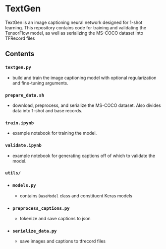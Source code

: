 # TextGen
  
TextGen is an image captioning neural network designed for 1-shot learning. This
repository contains code for training and validating the TensorFlow model, as well
as serializing the MS-COCO dataset into TFRecord files

## Contents

### ```textgen.py```
- build and train the image captioning model with optional regularization and
fine-tuning arguments.

### ```prepare_data.sh```
- download, preprocess, and serialize the MS-COCO dataset. Also divides data
into 1-shot and base records.

### ```train.ipynb```
- example notebook for training the model.

### ```validate.ipynb```
- example notebook for generating captions off of which to validate the model.

### ```utils/```
- ### ```models.py```
    - contains ```BaseModel``` class and constituent Keras models
- ### ```preprocess_captions.py```
    - tokenize and save captions to json
- ### ```serialize_data.py```
    - save images and captions to tfrecord files



